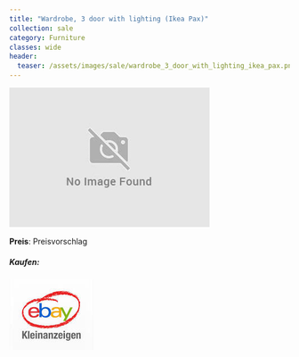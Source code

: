 ```yaml
---
title: "Wardrobe, 3 door with lighting (Ikea Pax)"
collection: sale
category: Furniture
classes: wide
header: 
  teaser: /assets/images/sale/wardrobe_3_door_with_lighting_ikea_pax.png
---
```




<a href="">
  <img src="/assets/images/sale/wardrobe_3_door_with_lighting_ikea_pax.png" alt="Wardrobe, 3 door with lighting (Ikea Pax)">
</a>

**Preis**: Preisvorschlag


##### Kaufen:
<a href="">
  <img src="/assets/images/ebay.png" alt="Ebay Kleinanzeigen" border: 5px solid #555;>
</a>

